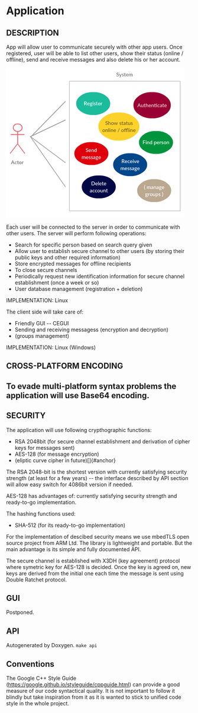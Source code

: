 Application
===========

DESCRIPTION
-----------

App will allow user to communicate securely with other app users. Once
registered, user will be able to list other users, show their status
(online / offline), send and receive messages and also delete his or her
account.

![](api.png)

Each user will be connected to the server in order to communicate with
other users. The server will perform following operations:

-   Search for specific person based on search query given
-   Allow user to establish secure channel to other users (by storing
    their public keys and other required information)
-   Store encrypted messages for offline recipients
-   To close secure channels
-   Periodically request new identification information for secure
    channel establishment (once a week or so)
-   User database management (registration + deletion)

IMPLEMENTATION: Linux

The client side will take care of:

-   Friendly GUI -- CEGUI
-   Sending and receiving messagess (encryption and decryption)
-   (groups management)

IMPLEMENTATION: Linux (Windows)

CROSS-PLATFORM ENCODING
-----------------------

To evade multi-platform syntax problems the application will use Base64 encoding.
----------------------------------------------------------------------------------

SECURITY
--------

The application will use following crypthographic functions:

-   RSA 2048bit (for secure channel establishment and derivation of
    cipher keys for messages sent)
-   AES-128 (for message encryption)
-   (eliptic curve cipher in future)[]{#anchor}

The RSA 2048-bit is the shortest version with currently satisfying security strength (at least for a few years) -- the interface described by API section will allow easy switch for 4086bit version if needed.

AES-128 has advantages of: currently satisfying security strength and ready-to-go implementation.

The hashing functions used:
-   SHA-512 (for its ready-to-go implementation)

For the implementation of descibed security means we use mbedTLS open source project from ARM Ltd. The library is lightweight and portable.
But the main advantage is its simple and fully documented API.

The secure channel is established with X3DH (key agreement) protocol where symetric key for AES-128 is decided. Once the key is agreed on, new keys are derived from the initial one each time the message is sent using Double Ratchet protocol.

GUI
---

Postponed.

API
---

Autogenerated by Doxygen.
`make api`

Conventions
-----------

The Google C++ Style Guide (https://google.github.io/styleguide/cppguide.html) can provide a good measure of our code syntactical quality. It is not important to follow it blindly but take inspiration from it as it is wanted to stick to unified code style in the whole project.
